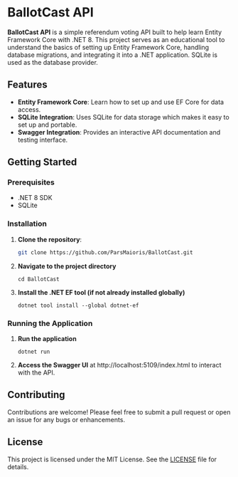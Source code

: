 # BallotCast API

**BallotCast API** is a simple referendum voting API built to help learn Entity Framework Core with .NET 8. This project serves as an educational tool to understand the basics of setting up Entity Framework Core, handling database migrations, and integrating it into a .NET application. SQLite is used as the database provider.

## Features

- **Entity Framework Core**: Learn how to set up and use EF Core for data access.
- **SQLite Integration**: Uses SQLite for data storage which makes it easy to set up and portable.
- **Swagger Integration**: Provides an interactive API documentation and testing interface.

## Getting Started

### Prerequisites

- .NET 8 SDK
- SQLite

### Installation

1. **Clone the repository**:
   ```bash
   git clone https://github.com/ParsMaioris/BallotCast.git
   ```

2. **Navigate to the project directory**
    ```
    cd BallotCast
    ```

3.	**Install the .NET EF tool (if not already installed globally)**
    ```
    dotnet tool install --global dotnet-ef
    ```

### Running the Application

1.	**Run the application**
    ```
    dotnet run
    ```

2.	**Access the Swagger UI** at http://localhost:5109/index.html to interact with the API.

## Contributing

Contributions are welcome! Please feel free to submit a pull request or open an issue for any bugs or enhancements.

## License

This project is licensed under the MIT License. See the [LICENSE](LICENSE) file for details.